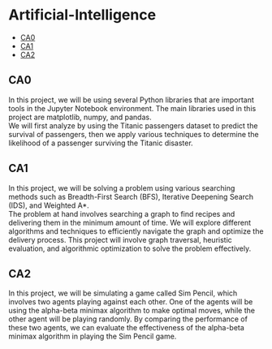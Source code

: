 # Artificial-Intelligence

-   [CA0](#CA0)
-   [CA1](#CA1)
-   [CA2](#CA2)

## CA0

In this project, we will be using several Python libraries that are important tools in the Jupyter Notebook environment. The main libraries used in this project are matplotlib, numpy, and pandas.  
We will first analyze by using the Titanic passengers dataset to predict the survival of passengers, then we apply various techniques to determine the likelihood of a passenger surviving the Titanic disaster.

## CA1

In this project, we will be solving a problem using various searching methods such as Breadth-First Search (BFS), Iterative Deepening Search (IDS), and Weighted A\*.  
The problem at hand involves searching a graph to find recipes and delivering them in the minimum amount of time. We will explore different algorithms and techniques to efficiently navigate the graph and optimize the delivery process. This project will involve graph traversal, heuristic evaluation, and algorithmic optimization to solve the problem effectively.

## CA2

In this project, we will be simulating a game called Sim Pencil, which involves two agents playing against each other. One of the agents will be using the alpha-beta minimax algorithm to make optimal moves, while the other agent will be playing randomly. By comparing the performance of these two agents, we can evaluate the effectiveness of the alpha-beta minimax algorithm in playing the Sim Pencil game.
